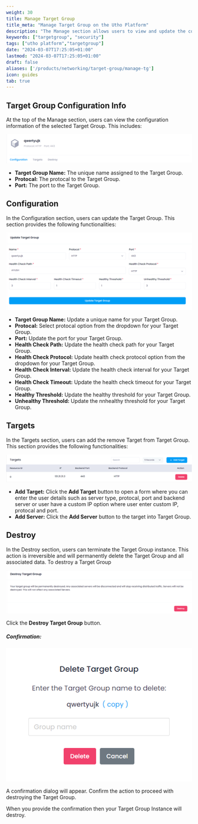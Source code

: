 ```yaml
---
weight: 30
title: Manage Target Group
title_meta: "Manage Target Group on the Utho Platform"
description: "The Manage section allows users to view and update the configuration of their deployed VPNs. This section provides a comprehensive interface to manage Target Group users, configure firewalls, and destroy Target Group instances."
keywords: ["targetgroup", "security"]
tags: ["utho platform","targetgroup"]
date: "2024-03-07T17:25:05+01:00"
lastmod: "2024-03-07T17:25:05+01:00"
draft: false 
aliases: ['/products/networking/target-group/manage-tg']
icon: guides
tab: true
---
```

## Target Group Configuration Info

At the top of the Manage section, users can view the configuration information of the selected Target Group. This includes:

![Utho-Manage-targetgroup-config](image/Utho-Manage-targetgroup-config.png)

* **Target Group Name:** The unique name assigned to the Target Group.
* **Protocal:** The protocal to the Target Group.
* **Port:** The port to the Target Group.

## Configuration

In the Configuration section, users can update the Target Group. This section provides the following functionalities:

![Utho-Manage-targetgroup-update](image/Utho-Manage-targetgroup-update.png)

* **Target Group Name:** Update a unique name for your Target Group.
* **Protocal:** Select protocal option from the dropdown for your Target Group.
* **Port:** Update the port for your Target Group.
* **Health Check Path:** Update the health check path for your Target Group.
* **Health Check Protocol:** Update health check protocol option from the dropdown for your Target Group.
* **Health Check Interval:** Update the health check interval for your Target Group.
* **Health Check Timeout:** Update the health check timeout for your Target Group.
* **Healthy Threshold:** Update the healthy threshold for your Target Group.
* **Unhealthy Threshold:** Update the nnhealthy threshold for your Target Group.

## Targets

In the Targets section, users can add the remove Target from Target Group. This section provides the following functionalities:

![Utho-Manage-targetgroup-add-target](image/Utho-Manage-targetgroup-add-target.png)

* **Add Target:** Click the **Add Target** button to open a form where you can enter the user details such as server type, protocal, port and backend server or user have a custom IP option where user enter custom IP, protocal and port.
* **Add Server:** Click the **Add Server** button to the target into Target Group.

## Destroy

In the Destroy section, users can terminate the Target Group instance. This action is irreversible and will permanently delete the Target Group and all associated data. To destroy a Target Group

![Utho-Manage-targetgroup-destroy](image/Utho-Manage-targetgroup-destroy.png)

Click the **Destroy Target Group** button.

##### **Confirmation:**

![Utho-Manage-targetgroup-destroy-popup](image/Utho-Manage-targetgroup-destroy-popup.png)

A confirmation dialog will appear. Confirm the action to proceed with destroying the Target Group.

When you provide the confirmation then your Target Group Instance will destroy.
